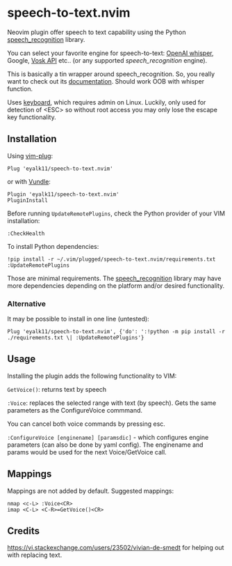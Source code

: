 # speech-to-text.nvim
Neovim plugin offer speech to text capability using the Python
[speech_recognition](https://github.com/Uberi/speech_recognition) library.

You can select your favorite engine for speech-to-text:
[OpenAI whisper](https://github.com/openai/whisper), Google, [Vosk
API](https://github.com/alphacep/vosk-api/) etc.. (or any supported
*speech_recognition* engine).

This is basically a tin wrapper around speech_recognition. So, you really want
to check out its
[documentation](https://github.com/Uberi/speech_recognition#readme). Should
work OOB with whisper function. 

Uses [keyboard](https://pypi.org/project/keyboard/), which requires admin on
Linux. Luckily, only used for detection of \<ESC\> so without root access you may
only lose the escape key functionality.

## Installation

Using [vim-plug](https://github.com/junegunn/vim-plug):
```
Plug 'eyalk11/speech-to-text.nvim'
```
or with [Vundle](https://github.com/VundleVim/Vundle.vim):
```
Plugin 'eyalk11/speech-to-text.nvim'
PluginInstall
```

Before running `UpdateRemotePlugins`, check the Python provider of your VIM
installation:
```
:CheckHealth
```


To install Python dependencies:
```
!pip install -r ~/.vim/plugged/speech-to-text.nvim/requirements.txt
:UpdateRemotePlugins
```
Those are minimal requirements. The
[speech_recognition](https://github.com/Uberi/speech_recognition) library may
have more dependencies depending on the platform and/or desired functionality.

### Alternative 

It may be possible to install in one line (untested):
```
Plug 'eyalk11/speech-to-text.nvim', {'do': ':!python -m pip install -r ./requirements.txt \| :UpdateRemotePlugins'}
```

## Usage

Installing the plugin adds the following functionality to VIM:

`GetVoice()`: returns text by speech

`:Voice`: replaces the selected range with text (by speech). Gets the same parameters as the ConfigureVoice commmand. 

You can cancel both voice commands by pressing esc.

`:ConfigureVoice [enginename] [paramsdic]` - which configures engine parameters (can also be done by yaml config). 
The enginename and params would be used for the next Voice/GetVoice call. 

## Mappings

Mappings are not added by default. Suggested mappings:
```
nmap <c-L> :Voice<CR>
imap <C-L> <C-R>=GetVoice()<CR>
```

## Credits

https://vi.stackexchange.com/users/23502/vivian-de-smedt for helping out with replacing text. 

